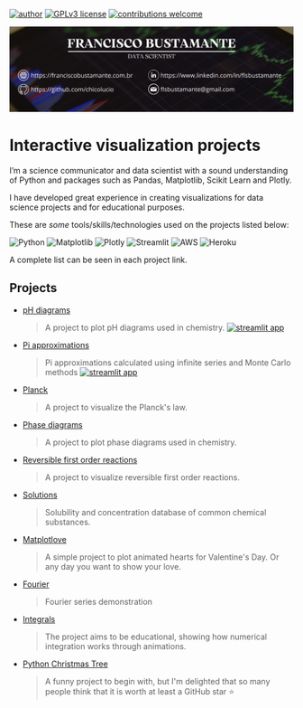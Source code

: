 [![author](https://img.shields.io/badge/Author-Francisco&nbsp;Bustamante-red.svg)](https://www.linkedin.com/in/flsbustamante/)
[![GPLv3 license](https://img.shields.io/badge/License-GPLv3-blue.svg)](LICENSE)
[![contributions welcome](https://img.shields.io/badge/Contributions-Welcome-brightgreen.svg?style=flat)](https://github.com/chicolucio/portfolio-interactive-visualizations/issues)

<p align="center">
<img src="https://github.com/chicolucio/portfolio-interactive-visualizations/blob/master/banner.png?raw=true" alt="banner">
</p>

# Interactive visualization projects

I’m a science communicator and data scientist with a sound understanding of Python and
packages such as Pandas, Matplotlib, Scikit Learn and Plotly.

I have developed great experience in creating visualizations for data science projects
and for educational purposes.

These are *some* tools/skills/technologies used on the projects listed below:

![Python](https://img.shields.io/badge/Python-3670A0?style=plastic&logo=python&logoColor=ffdd54)
![Matplotlib](https://img.shields.io/badge/Matplotlib-3670A0.svg?style=plastic&logo=&logoColor=white)
![Plotly](https://img.shields.io/badge/Plotly-%233F4F75.svg?style=plastic&logo=plotly&logoColor=white)
![Streamlit](https://img.shields.io/badge/Streamlit-FF4B4B.svg?style=plastic&logo=streamlit&logoColor=white)
![AWS](https://img.shields.io/badge/AWS-232F3E.svg?style=plastic&logo=amazonaws&logoColor=white)
![Heroku](https://img.shields.io/badge/Heroku-430098.svg?style=plastic&logo=Heroku&logoColor=white)

A complete list can be seen in each project link.

## Projects

- [pH diagrams](https://github.com/chicolucio/pH-diagrams)
  > A project to plot pH diagrams used in chemistry.
  [![streamlit app](https://img.shields.io/badge/-Streamlit%20app-FF4B4B?style=for-the-badge&logo=Streamlit&logoColor=white)](https://phdiagrams.herokuapp.com/)
- [Pi approximations](https://github.com/chicolucio/pi-approximations)
  > Pi approximations calculated using infinite series and Monte Carlo methods
  [![streamlit app](https://img.shields.io/badge/-Streamlit%20app-FF4B4B?style=for-the-badge&logo=Streamlit&logoColor=white)](https://piapproximations.herokuapp.com/)
- [Planck](https://github.com/chicolucio/planck) 
  > A project to visualize the Planck's law.
- [Phase diagrams](https://github.com/chicolucio/PhaseDiagram)
  > A project to plot phase diagrams used in chemistry.
- [Reversible first order reactions](https://github.com/chicolucio/ReversibleFirstOrder)
  > A project to visualize reversible first order reactions.
- [Solutions](https://github.com/chicolucio/solutions)
  > Solubility and concentration database of common chemical substances.
- [Matplotlove](https://github.com/chicolucio/matplotlove)
  > A simple project to plot animated hearts for Valentine's Day. Or any day you want to show your love.
- [Fourier](https://github.com/chicolucio/fourier)
  > Fourier series demonstration
- [Integrals](https://github.com/chicolucio/integrals)
  > The project aims to be educational, showing how numerical integration works through animations.
- [Python Christmas Tree](https://github.com/chicolucio/terminal-christmas-tree)
  > A funny project to begin with, but I'm delighted that so many people think that it is worth at least a GitHub star :star: 
